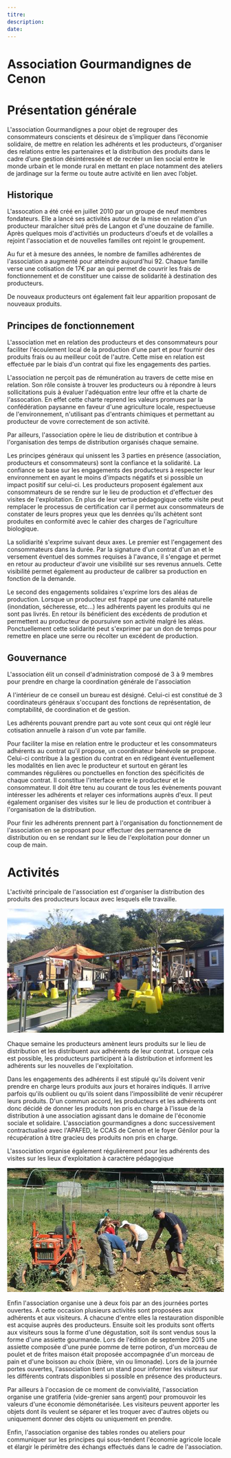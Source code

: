 ```yaml
---
titre:
description:
date:
---
```

<h1>Association Gourmandignes de Cenon</h1>
<h1>Pr&eacute;sentation g&eacute;n&eacute;rale</h1>
<div class="blobContent">
<p>L&#39;association Gourmandignes a pour objet de regrouper des consommateurs conscients et d&eacute;sireux de s&rsquo;impliquer dans l&rsquo;&eacute;conomie solidaire, de mettre en relation les adh&eacute;rents et les producteurs, d&#39;organiser des relations entre les partenaires et la distribution des produits dans le cadre d&rsquo;une gestion d&eacute;sint&eacute;ress&eacute;e et de recr&eacute;er un lien social entre le monde urbain et le monde rural en mettant en place notamment des ateliers de jardinage sur la ferme ou toute autre activit&eacute; en lien avec l&rsquo;objet.</p>
</div>
<h2>Historique</h2>
<div class="blobContent">
<p>L&#39;assocation a &eacute;t&eacute; cr&eacute;&eacute; en juillet 2010 par un groupe de neuf membres fondateurs. Elle a lanc&eacute; ses activit&eacute;s autour de la mise en relation d&#39;un producteur mara&icirc;cher situ&eacute; pr&egrave;s de Langon et d&#39;une douzaine de famille. Apr&egrave;s quelques mois d&#39;activiti&eacute;s un producteurs d&#39;oeufs et de volailles a rejoint l&#39;association et de nouvelles familles ont rejoint le groupement.</p>
<p>Au fur et &agrave; mesure des ann&eacute;es, le nombre de familles adh&eacute;rentes de l&#39;association a augment&eacute; pour atteindre aujourd&#39;hui 92. Chaque famille verse une cotisation de 17&euro; par an qui permet de couvrir les frais de fonctionnement et de constituer une caisse de solidarit&eacute; &agrave; destination des producteurs.</p>
<p>De nouveaux producteurs ont &eacute;galement fait leur apparition proposant de nouveaux produits.</p>
</div>


<h2>Principes de fonctionnement</h2>

<div class="blobContent">
<p>L&#39;association met en relation des producteurs et des consommateurs pour faciliter l&#39;&eacute;coulement local de la production d&#39;une part et pour fournir des produits frais ou au meilleur co&ucirc;t de l&#39;autre. Cette mise en relation est effectu&eacute;e par le biais d&#39;un contrat qui fixe les engagements des parties.</p>
<p>L&#39;association ne per&ccedil;oit pas de r&eacute;mun&eacute;ration au travers de cette mise en relation. Son r&ocirc;le consiste &agrave; trouver les producteurs ou &agrave; r&eacute;pondre &agrave; leurs sollicitations puis &agrave; &eacute;valuer l&#39;ad&eacute;quation entre leur offre et la charte de l&#39;assocation. En effet cette charte reprend les valeurs promues par la conf&eacute;d&eacute;ration paysanne en faveur d&#39;une agriculture locale, respectueuse de l&#39;environnement, n&#39;utilisant pas d&#39;entrants chimiques et permettant au producteur de vovre correctement de son activit&eacute;.</p>

<p>Par ailleurs, l&#39;association op&egrave;re le lieu de distribution et contribue &agrave; l&#39;organisation des temps de distribution organis&eacute;s chaque semaine.</p>

<p>Les principes g&eacute;n&eacute;raux qui unissent les 3 parties en pr&eacute;sence (association, producteurs et consommateurs) sont la confiance et la solidarit&eacute;. La confiance se base sur les engagements des producteurs &agrave; respecter leur environnement en ayant le moins d&#39;impacts n&eacute;gatifs et si possible un impact positif sur celui-ci. Les producteurs proposent &eacute;galement aux consommateurs de se rendre sur le lieu de production et d&#39;effectuer des visites de l&#39;exploitation. En plus de leur vertue p&eacute;dagogique cette visite peut remplacer le processus de certification car il permet aux consommateurs de constater de leurs propres yeux que les denr&eacute;es qu&#39;ils ach&egrave;tent sont produites en conformit&eacute; avec le cahier des charges de l&#39;agriculture biologique.</p>

<p>La solidiarit&eacute; s&#39;exprime suivant deux axes. Le premier est l&#39;engagement des consommateurs dans la dur&eacute;e. Par la signature d&#39;un contrat d&#39;un an et le versement &eacute;ventuel des sommes requises &agrave; l&#39;avance, il s&#39;engage et permet en retour au producteur d&#39;avoir une visibilit&eacute; sur ses revenus annuels. Cette visibilit&eacute; permet &eacute;galement au producteur de calibrer sa production en fonction de la demande.</p>

<p>Le second des engagements solidaires s&#39;exprime lors des al&eacute;as de production. Lorsque un producteur est frapp&eacute; par une calamit&eacute; naturelle (inondation, s&eacute;cheresse, etc&hellip;) les adh&eacute;rents payent les produits qui ne sont pas livr&eacute;s. En retour ils b&eacute;n&eacute;ficient des exc&eacute;dents de prodution et permettent au producteur de poursuivre son activit&eacute; malgr&eacute; les al&eacute;as. Ponctuellement cette solidarit&eacute; peut s&#39;exprimer par un don de temps pour remettre en place une serre ou r&eacute;colter un exc&eacute;dent de production.</p>
</div>

<h2>Gouvernance</h2>

<div class="blobContent">
<p>L&#39;association &eacute;lit un conseil d&#39;administration compos&eacute; de 3 &agrave; 9 membres pour prendre en charge la coordination g&eacute;n&eacute;rale de l&#39;association</p>

<p>A l&#39;int&eacute;rieur de ce conseil un bureau est d&eacute;sign&eacute;. Celui-ci est constitu&eacute; de 3 coordinateurs g&eacute;n&eacute;raux s&#39;occupant des fonctions de repr&eacute;sentation, de comptabilit&eacute;, de coordination et de gestion.</p>

<p>Les adh&eacute;rents pouvant prendre part au vote sont ceux qui ont r&eacute;gl&eacute; leur cotisation annuelle &agrave; raison d&#39;un vote par famille.</p>

<p>Pour faciliter la mise en relation entre le producteur et les consommateurs adh&eacute;rents au contrat qu&#39;il propose, un coordinateur b&eacute;n&eacute;vole se propose. Celui-ci contribue &agrave; la gestion du contrat en en r&eacute;digeant &eacute;ventuellement les modalit&eacute;s en lien avec le producteur et surtout en g&eacute;rant les commandes r&eacute;guli&egrave;res ou ponctuelles en fonction des sp&eacute;cificit&eacute;s de chaque contrat. Il constitue l&#39;interface entre le producteur et le consommateur. Il doit &ecirc;tre tenu au courant de tous les &eacute;v&egrave;nements pouvant int&eacute;resser les adh&eacute;rents et relayer ces informations aupr&egrave;s d&#39;eux. Il peut &eacute;galement organiser des visites sur le lieu de production et contribuer &agrave; l&#39;organisation de la distribution.</p>

<p>Pour finir les adh&eacute;rents prennent part &agrave; l&#39;organisation du fonctionnement de l&#39;association en se proposant pour effectuer des permanence de distribution ou en se rendant sur le lieu de l&#39;exploitation pour donner un coup de main.</p>
</div>

<h1>Activit&eacute;s</h1>

<div class="blobContent">
<p>L&#39;activit&eacute; principale de l&#39;association est d&#39;organiser la distribution des produits des producteurs locaux avec lesquels elle travaille.</p>

<p><img alt="" class="media" height="288" src="local.jpg" width="512" /></p>

<p>Chaque semaine les producteurs am&egrave;nent leurs produits sur le lieu de distribution et les distribuent aux adh&eacute;rents de leur contrat. Lorsque cela est possible, les producteurs participent &agrave; la distribution et informent les adh&eacute;rents sur les nouvelles de l&#39;exploitation.</p>

<p>Dans les engagements des adh&eacute;rents il est stipul&eacute; qu&#39;ils doivent venir prendre en charge leurs produits aux jours et horaires indiqu&eacute;s. Il arrive parfois qu&#39;ils oublient ou qu&#39;ils soient dans l&#39;impossibilit&eacute; de venir r&eacute;cup&eacute;rer leurs produits. D&#39;un commun accord, les producteurs et les adh&eacute;rents ont donc d&eacute;cid&eacute; de donner les produits non pris en charge &agrave; l&#39;issue de la distribution &agrave; une association agissant dans le domaine de l&#39;&eacute;conomie sociale et solidaire. L&#39;association gourmandignes a donc successivement contractualis&eacute; avec l&#39;APAFED, le CCAS de Cenon et le foyer G&eacute;nilor pour la r&eacute;cup&eacute;ration &agrave; titre gracieu des produits non pris en charge.</p>

<p>L&#39;association organise &eacute;galement r&eacute;guli&egrave;rement pour les adh&eacute;rents des visites sur les lieux d&#39;exploitation &agrave; caract&egrave;re p&eacute;dagogique</p>

<p><img alt="" class="media" height="288" src="activite.jpg" width="512" /></p>

<p>Enfin l&#39;association organise une &agrave; deux fois par an des journ&eacute;es portes ouvertes. A cette occasion plusieurs activit&eacute;s sont propos&eacute;es aux adh&eacute;rents et aux visiteurs. A chacune d&#39;entre elles la restauration disponible est acquise aupr&egrave;s des producteurs. Ensuite soit les produits sont offerts aux visiteurs sous la forme d&#39;une d&eacute;gustation, soit ils sont vendus sous la forme d&#39;une assiette gourmande. Lors de l&#39;&eacute;dition de septembre 2015 une assiette compos&eacute;e d&#39;une pur&eacute;e pomme de terre potiron, d&#39;un morceau de poulet et de frites maison &eacute;tait propos&eacute;e accompagn&eacute;e d&#39;un morceau de pain et d&#39;une boisson au choix (bi&egrave;re, vin ou limonade). Lors de la journ&eacute;e portes ouvertes, l&#39;association tient un stand pour informer les visiteurs sur les diff&eacute;rents contrats disponibles si possible en pr&eacute;sence des producteurs.</p>


<p>Par ailleurs &agrave; l&#39;occasion de ce moment de convivialit&eacute;, l&#39;association organise une gratiferia (vide-grenier sans argent) pour promouvoir les valeurs d&#39;une &eacute;conomie d&eacute;mon&eacute;taris&eacute;e. Les visiteurs peuvent apporter les objets dont ils veulent se s&eacute;parer et les troquer avec d&#39;autres objets ou uniquement donner des objets ou uniquement en prendre.</p>

<p>Enfin, l&#39;association organise des tables rondes ou ateliers pour communiquer sur les principes qui sous-tendent l&#39;&eacute;conomie agricole locale et &eacute;largir le p&eacute;rim&egrave;tre des &eacute;changs effectu&eacute;s dans le cadre de l&#39;association.</p>
</div>
